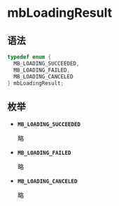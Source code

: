 # mbLoadingResult

## 语法

``` cpp
typedef enum {
  MB_LOADING_SUCCEEDED,
  MB_LOADING_FAILED,
  MB_LOADING_CANCELED
} mbLoadingResult;
```

## 枚举

- **`MB_LOADING_SUCCEEDED`**

  略

- **`MB_LOADING_FAILED`**

  略

- **`MB_LOADING_CANCELED`**

  略
